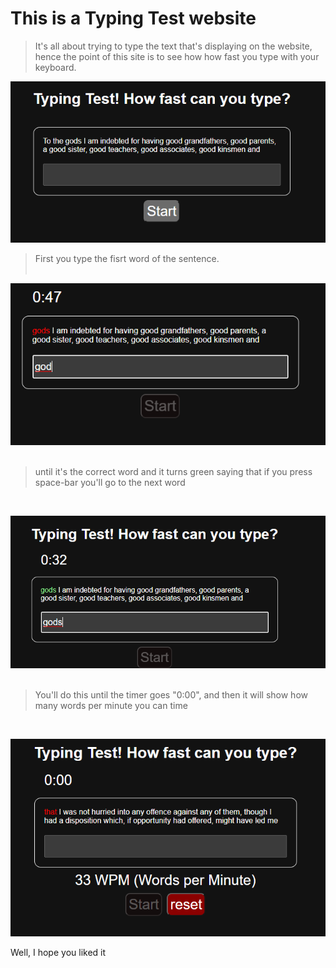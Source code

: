 <h1> This is a Typing Test website </h1>

>It's all about trying to type the text that's displaying on the website, hence the point of this site is to see how how fast you type with your keyboard.

![first print](https://github.com/PeterBaptista/TypingTest/blob/main/website%20photos/type-website.png)

>First you type the fisrt word of the sentence.
<br><br>

![second print](https://github.com/PeterBaptista/TypingTest/blob/main/website%20photos/type-website%20(1).png)
<br><br>

>until it's the correct word and it turns green saying that if you press space-bar you'll go to the next word
<br>

![third print](https://github.com/PeterBaptista/TypingTest/blob/main/website%20photos/type-website%20(2).png)
<br><br>

>You'll do this until the timer goes "0:00", and then it will show how many words per minute you can time
<br>

![last print](https://github.com/PeterBaptista/TypingTest/blob/main/website%20photos/type-website%20(3).png)


Well, I hope you liked it
